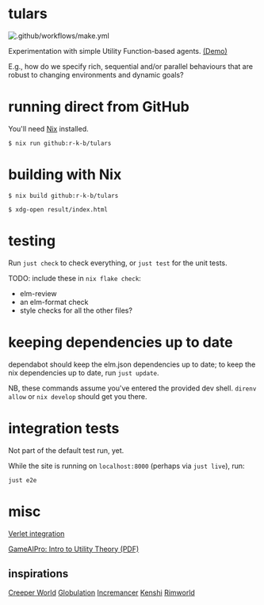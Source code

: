 # tulars

![.github/workflows/make.yml](https://github.com/r-k-b/tulars/actions/workflows/nix.yml/badge.svg)

Experimentation with simple Utility Function-based agents. [(Demo)](https://tulars-5f1d1.firebaseapp.com) 

E.g., how do we specify rich, sequential and/or parallel behaviours that 
are robust to changing environments and dynamic goals? 


# running direct from GitHub

You'll need [Nix] installed.

```shell
$ nix run github:r-k-b/tulars
```


# building with Nix

```shell
$ nix build github:r-k-b/tulars

$ xdg-open result/index.html
```


# testing

Run `just check` to check everything, or `just test` for the unit tests.

TODO: include these in `nix flake check`:

- elm-review
- an elm-format check
- style checks for all the other files?


# keeping dependencies up to date

dependabot should keep the elm.json dependencies up to date;
to keep the nix dependencies up to date, run `just update`.

NB, these commands assume you've entered the provided dev shell.
`direnv allow` or `nix develop` should get you there.


# integration tests

Not part of the default test run, yet.

While the site is running on `localhost:8000` (perhaps via `just live`), run:

    just e2e


# misc

[Nix]: https://nixos.org/

[Verlet integration](https://en.wikipedia.org/wiki/Verlet_integration)

[GameAIPro: Intro to Utility Theory (PDF)](http://www.gameaipro.com/GameAIPro/GameAIPro_Chapter09_An_Introduction_to_Utility_Theory.pdf)

[Elm]: http://elm-lang.org/


## inspirations

[Creeper World](https://knucklecracker.com/)
[Globulation](https://globulation2.org/wiki/Main_Page)
[Incremancer](https://github.com/jamesmgittins/incremancer)
[Kenshi](https://lofigames.com/)
[Rimworld](https://rimworldgame.com/)
